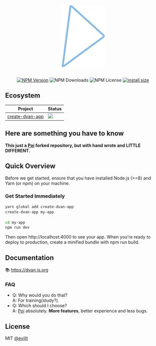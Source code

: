 <br>
<center>
  <img src="./logo.svg">
</center>
<br>

<center>

[![NPM Version](https://badgen.net/npm/v/dvan?icon=npm)](https://npmjs.com/package/dvan)
![NPM Downloads](https://badgen.net/npm/dm/dvan)
![NPM License](https://badgen.net/npm/license/dvan)
[![install size](https://packagephobia.now.sh/badge?p=dvan)](https://packagephobia.now.sh/result?p=dvan)

</center>

## Ecosystem

|Project|Status|
|---|---|
|[create-dvan-app](https://npmjs.com/package/create-dvan-app)|![](https://badgen.net/npm/v/create-dvan-app?icon=npm)|

## Here are something you have to know

**This just a [Poi](https://github.com/egoist/poi) forked repository, but with hand wrote and LITTLE DIFFERENT.**

## Quick Overview

Before we get started, ensure that you have installed Node.js (>=8) and Yarn (or npm) on your machine.

### Get Started Immediately

```sh
yarn global add create-dvan-app
create-dvan-app my-app

cd my-app
npm run dev
```

Then open http://localhost:4000 to see your app.
When you’re ready to deploy to production, create a minified bundle with npm run build.

## Documentation

📚 https://dvan.js.org

### FAQ
- Q: Why would you do that?  
  A: For training(study?).
- Q: Which should I choose?  
  A: [Poi](https://github.com/egoist/poi) absolutely. **More features**, better experience and less bugs.

## License
MIT [@evillt](https://github.com/evillt)
